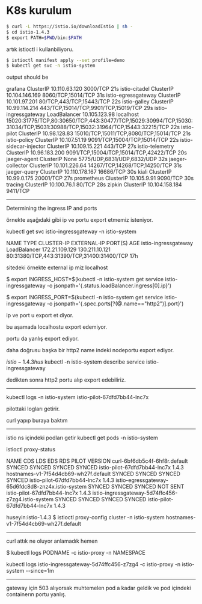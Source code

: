 # K8s kurulum

```sh
$ curl -L https://istio.io/downloadIstio | sh -
$ cd istio-1.4.3
$ export PATH=$PWD/bin:$PATH
```


artık istioctl i kullanbiliyoru.
```sh
$ istioctl manifest apply --set profile=demo 
$ kubectl get svc -n istio-system
```

output should be 

grafana                  ClusterIP      10.110.63.120    <none>        3000/TCP                                                                                                                     21s
istio-citadel            ClusterIP      10.104.146.169   <none>        8060/TCP,15014/TCP                                                                                                           31s
istio-egressgateway      ClusterIP      10.101.97.201    <none>        80/TCP,443/TCP,15443/TCP                                                                                                     22s
istio-galley             ClusterIP      10.99.114.214    <none>        443/TCP,15014/TCP,9901/TCP,15019/TCP                                                                                         29s
istio-ingressgateway     LoadBalancer   10.105.123.98    localhost     15020:31775/TCP,80:30650/TCP,443:30477/TCP,15029:30994/TCP,15030:31034/TCP,15031:30988/TCP,15032:31964/TCP,15443:32215/TCP   22s
istio-pilot              ClusterIP      10.98.128.83     <none>        15010/TCP,15011/TCP,8080/TCP,15014/TCP                                                                                       21s
istio-policy             ClusterIP      10.107.51.19     <none>        9091/TCP,15004/TCP,15014/TCP                                                                                                 22s
istio-sidecar-injector   ClusterIP      10.109.15.221    <none>        443/TCP                                                                                                                      27s
istio-telemetry          ClusterIP      10.96.183.200    <none>        9091/TCP,15004/TCP,15014/TCP,42422/TCP                                                                                       20s
jaeger-agent             ClusterIP      None             <none>        5775/UDP,6831/UDP,6832/UDP                                                                                                   32s
jaeger-collector         ClusterIP      10.101.226.64    <none>        14267/TCP,14268/TCP,14250/TCP                                                                                                31s
jaeger-query             ClusterIP      10.110.178.167   <none>        16686/TCP                                                                                                                    30s
kiali                    ClusterIP      10.99.0.175      <none>        20001/TCP                                                                                                                    27s
prometheus               ClusterIP      10.105.9.91      <none>        9090/TCP                                                                                                                     30s
tracing                  ClusterIP      10.100.76.1      <none>        80/TCP                                                                                                                       28s
zipkin                   ClusterIP      10.104.158.184   <none>        9411/TCP 








--------

Determining the ingress IP and ports
 

örnekte aşağıdaki gibi ip ve portu export etmemiz isteniyor. 

 kubectl get svc istio-ingressgateway -n istio-system

NAME                   TYPE           CLUSTER-IP       EXTERNAL-IP     PORT(S)                                      AGE
istio-ingressgateway   LoadBalancer   172.21.109.129   130.211.10.121  80:31380/TCP,443:31390/TCP,31400:31400/TCP   17h

sitedeki örnekte external ip miz localhost 

$ export INGRESS_HOST=$(kubectl -n istio-system get service istio-ingressgateway -o jsonpath='{.status.loadBalancer.ingress[0].ip}')

$ export INGRESS_PORT=$(kubectl -n istio-system get service istio-ingressgateway -o jsonpath='{.spec.ports[?(@.name=="http2")].port}')


ip ve port u export et diyor. 

bu aşamada localhostu export edemiyor. 

portu da yanlış export ediyor. 


daha doğrusu başka bir http2 name indeki nodeportu export ediyor. 

$istio-1.4.3 hus$  kubectl -n istio-system describe service istio-ingressgateway

dedikten sonra http2 portu alıp export edebiliriz.



---


kubectl logs  -n istio-system istio-pilot-67dfd7bb44-lnc7x


pilottaki logları getirir. 

curl yapıp buraya baktım

-----

istio ns içindeki podları getir 
kubectl get pods -n istio-system

 istioctl proxy-status

 NAME                                                   CDS        LDS        EDS        RDS          PILOT                            VERSION
curl-6bf6db5c4f-6hf8r.default                          SYNCED     SYNCED     SYNCED     SYNCED       istio-pilot-67dfd7bb44-lnc7x     1.4.3
hostnames-v1-7f54d4cb69-wh27f.default                  SYNCED     SYNCED     SYNCED     SYNCED       istio-pilot-67dfd7bb44-lnc7x     1.4.3
istio-egressgateway-65d6fdc8d8-znz4x.istio-system      SYNCED     SYNCED     SYNCED     NOT SENT     istio-pilot-67dfd7bb44-lnc7x     1.4.3
istio-ingressgateway-5d74ffc456-z7zg4.istio-system     SYNCED     SYNCED     SYNCED     SYNCED       istio-pilot-67dfd7bb44-lnc7x     1.4.3

 huseyin:istio-1.4.3 $ istioctl proxy-config cluster -n istio-system hostnames-v1-7f54d4cb69-wh27f.default



----

curl attık ne oluyor anlamadık hemen 

$ kubectl logs PODNAME -c istio-proxy -n NAMESPACE

kubectl logs istio-ingressgateway-5d74ffc456-z7zg4  -c istio-proxy -n istio-system --since=1m


----


gateway için 503 alıyorsak muhtemelen pod a kadar geldik ve pod içindeki containerın portu yanlış. 